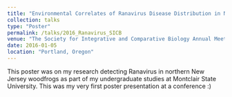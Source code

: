 ```yaml
---
title: "Environmental Correlates of Ranavirus Disease Distribution in New Jersey."
collection: talks
type: "Poster"
permalink: /talks/2016_Ranavirus_SICB
venue: "The Society for Integrative and Comparative Biology Annual Meeting"
date: 2016-01-05
location: "Portland, Oregon"
---
```


This poster was on my research detecting Ranavirus in northern New Jersey woodfrogs as part of my undergraduate studies at Montclair State University. This was my very first poster presentation at a conference :) 
